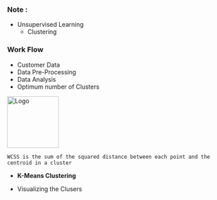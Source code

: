 
### Note :

- Unsupervised Learning
    - Clustering 


### Work Flow

- Customer Data
- Data Pre-Processing
- Data Analysis
- Optimum number of Clusters


<img src="https://miro.medium.com/v2/resize:fit:758/1*ymPN8PcHLLfts_XkH4YBxg.png" alt="Logo" width="120"/>


    WCSS is the sum of the squared distance between each point and the centroid in a cluster

- __K-Means Clustering__

- Visualizing the Clusers 


  
